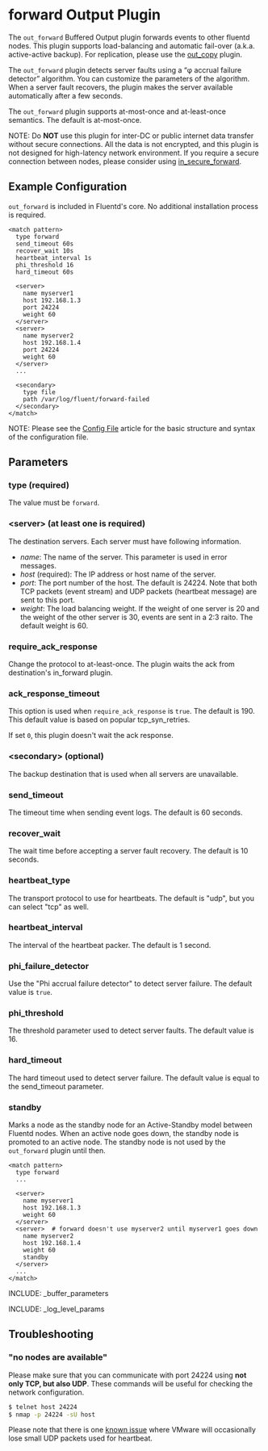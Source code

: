 # forward Output Plugin

The `out_forward` Buffered Output plugin forwards events to other fluentd nodes. This plugin supports load-balancing and automatic fail-over (a.k.a. active-active backup). For replication, please use the [out_copy](out_copy) plugin.

The `out_forward` plugin detects server faults using a “φ accrual failure detector” algorithm. You can customize the parameters of the algorithm. When a server fault recovers, the plugin makes the server available automatically after a few seconds.

The `out_forward` plugin supports at-most-once and at-least-once semantics. The default is at-most-once.

NOTE: Do <b>NOT</b> use this plugin for inter-DC or public internet data transfer without secure connections. All the data is not encrypted, and this plugin is not designed for high-latency network environment. If you require a secure connection between nodes, please consider using <a href="in_secure_forward">in_secure_forward</a>.

## Example Configuration

`out_forward` is included in Fluentd's core. No additional installation process is required.


    <match pattern>
      type forward
      send_timeout 60s
      recover_wait 10s
      heartbeat_interval 1s
      phi_threshold 16
      hard_timeout 60s

      <server>
        name myserver1
        host 192.168.1.3
        port 24224
        weight 60
      </server>
      <server>
        name myserver2
        host 192.168.1.4
        port 24224
        weight 60
      </server>
      ...

      <secondary>
        type file
        path /var/log/fluent/forward-failed
      </secondary>
    </match>

NOTE: Please see the <a href="config-file">Config File</a> article for the basic structure and syntax of the configuration file.

## Parameters

### type (required)
The value must be `forward`.

### &lt;server&gt; (at least one is required)
The destination servers. Each server must have following information.

* *name*: The name of the server. This parameter is used in error messages.
* *host* (required): The IP address or host name of the server.
* *port*: The port number of the host. The default is 24224. Note that both TCP packets (event stream) and UDP packets (heartbeat message) are sent to this port.
* *weight*: The load balancing weight. If the weight of one server is 20 and the weight of the other server is 30, events are sent in a 2:3 raito. The default weight is 60.

### require_ack_response
Change the protocol to at-least-once. The plugin waits the ack from destination's in_forward plugin.

### ack_response_timeout
This option is used when `require_ack_response` is `true`. The default is 190. This default value is based on popular tcp_syn_retries.

If set `0`, this plugin doesn't wait the ack response.

### &lt;secondary&gt; (optional)
The backup destination that is used when all servers are unavailable.

### send_timeout
The timeout time when sending event logs. The default is 60 seconds.

### recover_wait
The wait time before accepting a server fault recovery. The default is 10 seconds.

### heartbeat_type
The transport protocol to use for heartbeats. The default is "udp", but you can select "tcp" as well.

### heartbeat_interval
The interval of the heartbeat packer. The default is 1 second.

### phi_failure_detector
Use the "Phi accrual failure detector" to detect server failure. The default value is `true`.

### phi_threshold
The threshold parameter used to detect server faults. The default value is 16.

### hard_timeout
The hard timeout used to detect server failure. The default value is equal to the send_timeout parameter.

### standby
Marks a node as the standby node for an Active-Standby model between Fluentd nodes. When an active node goes down, the standby node is promoted to an active node. The standby node is not used by the `out_forward` plugin until then.


    <match pattern>
      type forward
      ...

      <server>
        name myserver1
        host 192.168.1.3
        weight 60
      </server>
      <server>  # forward doesn't use myserver2 until myserver1 goes down
        name myserver2
        host 192.168.1.4
        weight 60
        standby
      </server>
      ...
    </match>


INCLUDE: _buffer_parameters

INCLUDE: _log_level_params


## Troubleshooting

### "no nodes are available"
Please make sure that you can communicate with port 24224 using **not only TCP, but also UDP**. These commands will be useful for checking the network configuration.

```bash
$ telnet host 24224
$ nmap -p 24224 -sU host
```

Please note that there is one [known issue](http://kb.vmware.com/selfservice/microsites/search.do?language=en_US&cmd=displayKC&externalId=2019944) where VMware will occasionally lose small UDP packets used for heartbeat.
